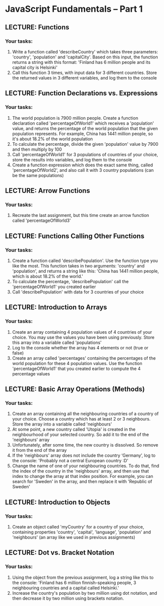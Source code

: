 # JavaScript Fundamentals – Part 1

## LECTURE: Functions

### Your tasks:

1. Write a function called 'describeCountry' which takes three parameters:
   'country', 'population' and 'capitalCity'. Based on this input, the
   function returns a string with this format: 'Finland has 6 million people and its
   capital city is Helsinki'
2. Call this function 3 times, with input data for 3 different countries. Store the
   returned values in 3 different variables, and log them to the console

## LECTURE: Function Declarations vs. Expressions

### Your tasks:

1. The world population is 7900 million people. Create a function declaration
   called 'percentageOfWorld1' which receives a 'population' value, and
   returns the percentage of the world population that the given population
   represents. For example, China has 1441 million people, so it's about 18.2% of
   the world population
2. To calculate the percentage, divide the given 'population' value by 7900
   and then multiply by 100
3. Call 'percentageOfWorld1' for 3 populations of countries of your choice,
   store the results into variables, and log them to the console
4. Create a function expression which does the exact same thing, called
   'percentageOfWorld2', and also call it with 3 country populations (can be
   the same populations)

## LECTURE: Arrow Functions

### Your tasks:

1. Recreate the last assignment, but this time create an arrow function called
   'percentageOfWorld3'

## LECTURE: Functions Calling Other Functions

### Your tasks:

1. Create a function called 'describePopulation'. Use the function type you
   like the most. This function takes in two arguments: 'country' and
   'population', and returns a string like this: 'China has 1441 million people,
   which is about 18.2% of the world.'
2. To calculate the percentage, 'describePopulation' call the
   'percentageOfWorld1' you created earlier
3. Call 'describePopulation' with data for 3 countries of your choice

## LECTURE: Introduction to Arrays

### Your tasks:

1. Create an array containing 4 population values of 4 countries of your choice.
   You may use the values you have been using previously. Store this array into a
   variable called 'populations'
2. Log to the console whether the array has 4 elements or not (true or false)
3. Create an array called 'percentages' containing the percentages of the
   world population for these 4 population values. Use the function
   'percentageOfWorld1' that you created earlier to compute the 4
   percentage values

## LECTURE: Basic Array Operations (Methods)

### Your tasks:

1. Create an array containing all the neighbouring countries of a country of your
   choice. Choose a country which has at least 2 or 3 neighbours. Store the array
   into a variable called 'neighbours'
2. At some point, a new country called 'Utopia' is created in the neighbourhood of
   your selected country. So add it to the end of the 'neighbours' array
3. Unfortunately, after some time, the new country is dissolved. So remove it from
   the end of the array
4. If the 'neighbours' array does not include the country ‘Germany’, log to the
   console: 'Probably not a central European country :D'
5. Change the name of one of your neighbouring countries. To do that, find the
   index of the country in the 'neighbours' array, and then use that index to
   change the array at that index position. For example, you can search for
   'Sweden' in the array, and then replace it with 'Republic of Sweden'

## LECTURE: Introduction to Objects

### Your tasks:

1. Create an object called 'myCountry' for a country of your choice, containing
   properties 'country', 'capital', 'language', 'population' and
   'neighbours' (an array like we used in previous assignments)

## LECTURE: Dot vs. Bracket Notation

### Your tasks:

1. Using the object from the previous assignment, log a string like this to the
   console: 'Finland has 6 million finnish-speaking people, 3 neighbouring countries
   and a capital called Helsinki.'
2. Increase the country's population by two million using dot notation, and then
   decrease it by two million using brackets notation.
